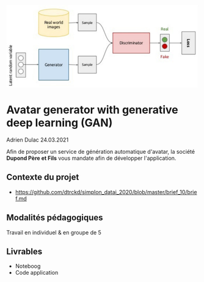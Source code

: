 ![plot](./assets/fanart.jpg)

# Avatar generator with generative deep learning (GAN)  

Adrien Dulac 24.03.2021  

Afin de proposer un service de génération automatique d'avatar, la société **Dupond Père et Fils** vous mandate afin de développer l'application.  

## Contexte du projet  

* https://github.com/dtrckd/simplon_datai_2020/blob/master/brief_10/brief.md  

## Modalités pédagogiques  

Travail en individuel & en groupe de 5  

## Livrables  

* Noteboog  
* Code application  


